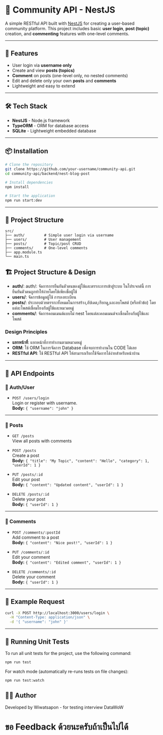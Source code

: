 # 🧩 Community API - NestJS

A simple RESTful API built with [NestJS](https://nestjs.com/) for creating a user-based community platform. This project includes basic **user login**, **post (topic)** creation, and **commenting** features with one-level comments.

---

## 🚀 Features

- User login via **username only**
- Create and view **posts (topics)**
- **Comment** on posts (one-level only, no nested comments)
- Edit and delete only your own **posts** and **comments**
- Lightweight and easy to extend

---

## 🛠️ Tech Stack

- **NestJS** - Node.js framework
- **TypeORM** - ORM for database access
- **SQLite** - Lightweight embedded database

---

## 📦 Installation

```bash
# Clone the repository
git clone https://github.com/your-username/community-api.git
cd community-api/backend/nest-blog-post

# Install dependencies
npm install

# Start the application
npm run start:dev
```

---

## 📁 Project Structure

```
src/
├── auth/         # Simple user login via username
├── users/        # User management
├── posts/        # Topic/post CRUD
├── comments/     # One-level comments
├── app.module.ts
└── main.ts
```

## 🏗️ Project Structure & Design

- **auth/**: auth/: จัดการการยืนยันตัวตนของผู้ใช้และตรรกะการเข้าสู่ระบบ ในโปรเจกต์นี้ การยืนยันตัวตนถูกทำให้ง่ายโดยใช้เพียงชื่อผู้ใช้
- **users/**: จัดการข้อมูลผู้ใช้ การลงทะเบียน
- **posts/**: ประกอบด้วยตรรกะทั้งหมดในการสร้าง,อัปเดต,เรียกดู,และลบโพสต์ (หรือหัวข้อ) โดยแต่ละโพสต์เชื่อมโยงกับผู้ใช้และหมวดหมู่
- **comments/**: จัดการคอมเมนต์แบบไม่ nest โดยแต่ละคอมเมนต์จะเชื่อมโยงกับผู้ใช้และโพสต์

### Design Principles
- **แยกหน้าที่**: แยกหน้าที่การทำงานตามหมวดหมู่
- **ORM**: ใช้ ORM ในการจัดการ Database เพื่อจบการทำงานใน CODE ได้เลย
- **RESTful API**: ใช้ RESTful API ให้สามารถเรียกใช้จัดการได้ง่ายสำหรับหน้าบ้าน

---

## 🔑 API Endpoints

### 🔐 Auth/User

- `POST /users/login`  
  Login or register with username.  
  **Body:** `{ "username": "john" }`

---

### 📝 Posts

- `GET /posts`  
  View all posts with comments

- `POST /posts`  
  Create a post  
  **Body:** `{ "title": "My Topic", "content": "Hello", "category": 1, "userId": 1 }`

- `PUT /posts/:id`  
  Edit your post  
  **Body:** `{ "content": "Updated content", "userId": 1 }`

- `DELETE /posts/:id`  
  Delete your post  
  **Body:** `{ "userId": 1 }`

---

### 💬 Comments

- `POST /comments/:postId`  
  Add comment to a post  
  **Body:** `{ "content": "Nice post!", "userId": 1 }`

- `PUT /comments/:id`  
  Edit your comment  
  **Body:** `{ "content": "Edited comment", "userId": 1 }`

- `DELETE /comments/:id`  
  Delete your comment  
  **Body:** `{ "userId": 1 }`

---

## 🧪 Example Request

```bash
curl -X POST http://localhost:3000/users/login \
  -H "Content-Type: application/json" \
  -d '{ "username": "john" }'
```

---

## 🧪 Running Unit Tests

To run all unit tests for the project, use the following command:

```bash
npm run test
```

For watch mode (automatically re-runs tests on file changes):

```bash
npm run test:watch
```


## 🙋‍♂️ Author
Developed by Wiwatsapon - for testing interview DataWoW

# ขอ Feedback ด้วยนะครับถ้าเป็นไปได้
